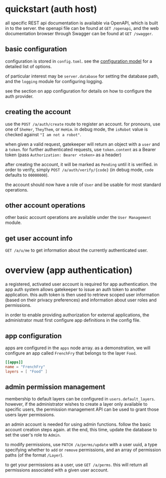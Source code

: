 
# quickstart (auth host)

all specific REST api documentation is available via OpenAPI, which is built in to the server.
the openapi file can be found at `GET /openapi`, and the web documentation browser through Swagger can be found at `GET /swagger`.

## basic configuration

configuration is stored in `config.toml`. see the [configuration model](../src/Gatekeeper/Config/SConfig.cs) for a detailed list of options.

of particular interest may be `server.database` for setting the database path, and the `logging` module for configuring logging.

see the section on app configuration for details on how to configure the auth provider.

## creating the account
use the `POST /a/auth/create` route to register an account. for pronouns, use one of `SheHer`, `TheyThem`, or `HeHim`.
in debug mode, the `isRobot` value is checked against `"I am not a robot"`.

when given a valid request, gatekeeper will return an object with a `user` and a `token`.
for further authenticated requests, use `token.content` as a Bearer token (pass `Authorization: Bearer <token>` as a header)

after creating the account, it will be marked as `Pending` until it is verified. in order to verify, simply `POST /a/auth/verify/{code}` (in debug mode, `code` defaults to `00000000`).

the account should now have a role of `User` and be usable for most standard operations.

## other account operations
other basic account operations are available under the `User Management` module.

## get user account info

`GET /a/u/me` to get information about the currently authenticated user.

# overview (app authentication)

a registered, activated user account is required for app authentication.
the app auth system allows gatekeeper to issue an auth token to another application.
this auth token is then used to retrieve scoped user information (based on their privacy preferences) and information about user roles and permissions.

in order to enable providing authorization for external applications, the administrator must first configure app definitions in the config file.

## app configuration

apps are configured in the `apps` node array.
as a demonstration, we will configure an app called `FrenchFry` that belongs to the layer `Food`.

```toml
[[apps]]
name = "FrenchFry"
layers = [ "Food" ]
```

## admin permission management

membership to default layers can be configured in `users.default_layers`.
however, if the administrator wishes to create a layer only available to specific users, the permission management API can be used to grant those users layer permissions.

an admin account is needed for using admin functions. follow the basic account creation steps again. at the end, this time, update the database to set the user's role to `Admin`.

to modify permissions, use `PATCH /a/perms/update` with a user uuid, a type specifying whether to `add` or `remove` permissions, and an array of permission paths (of the format `/Layer`).

to get your permissions as a user, use `GET /a/perms`. this will return all permissions associated with a given user account.
